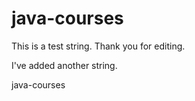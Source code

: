 # java-courses

This is a test string.
Thank you for editing.

I've added another string.

java-courses
